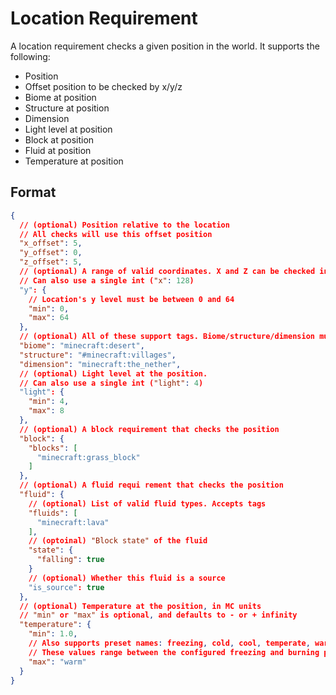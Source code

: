 # Location Requirement

A location requirement checks a given position in the world. It supports the following:

* Position
* Offset position to be checked by x/y/z
* Biome at position
* Structure at position
* Dimension
* Light level at position
* Block at position
* Fluid at position
* Temperature at position

## Format

```json
{
  // (optional) Position relative to the location
  // All checks will use this offset position
  "x_offset": 5,
  "y_offset": 0,
  "z_offset": 5,
  // (optional) A range of valid coordinates. X and Z can be checked in the same way
  // Can also use a single int ("x": 128)
  "y": {
    // Location's y level must be between 0 and 64
    "min": 0,
    "max": 64
  },
  // (optional) All of these support tags. Biome/structure/dimension must be at this location
  "biome": "minecraft:desert",
  "structure": "#minecraft:villages",
  "dimension": "minecraft:the_nether",
  // (optional) Light level at the position. 
  // Can also use a single int ("light": 4)
  "light": {
    "min": 4,
    "max": 8
  },
  // (optional) A block requirement that checks the position
  "block": {
    "blocks": [
      "minecraft:grass_block"
    ]
  },
  // (optional) A fluid requi rement that checks the position
  "fluid": {
    // (optional) List of valid fluid types. Accepts tags
    "fluids": [
      "minecraft:lava"
    ],
    // (optoinal) "Block state" of the fluid
    "state": {
      "falling": true
    }
    // (optional) Whether this fluid is a source
    "is_source": true
  },
  // (optional) Temperature at the position, in MC units
  // "min" or "max" is optional, and defaults to - or + infinity
  "temperature": {
    "min": 1.0,
    // Also supports preset names: freezing, cold, cool, temperate, warm, hot, burning
    // These values range between the configured freezing and burning points
    "max": "warm"
  }
}
```
